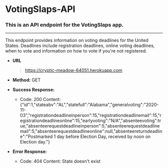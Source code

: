 # VotingSlaps-API

### This is an API endpoint for the VotingSlaps app.
---
This endpoint provides information on voting deadlines for the United States. Deadlines include registration deadlines, online voting deadlines, when to vote and information on how to vote if you're not registered. 

- **URL**
  > <https://cryptic-meadow-64051.herokuapp.com>

- **Method:**
  GET

- **Success Response:**
  - Code: 200
    Content: {"id":1,"stateabv":"AL","statefull":"Alabama","generalvoting":"2020-11-03","registrationdeadlineinperson":15,"registrationdeadlinemail":15,"registrationdeadlineonline":15,"earlyvoting":"N/A","absenteevoting":true,"absenteerequestdeadlineinperson":5,"absenteerequestdeadlinemail":5,"absenteerequestdeadlineonline":null,"absenteereturndeadline":"Postmarked 1 day before Election Day, received by noon on Election day."}
  
- **Error Response:**
  - Code: 404
    Content: State doesn't exist
